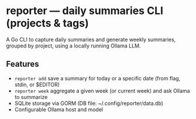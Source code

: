 # reporter — daily summaries CLI (projects & tags)

A Go CLI to capture daily summaries and generate weekly summaries, grouped by project, using a locally running Ollama LLM.

## Features
- `reporter add` save a summary for today or a specific date (from flag, stdin, or $EDITOR)
- `reporter week` aggregate a given week (or current week) and ask Ollama to summarize
- SQLite storage via GORM (DB file: ~/.config/reporter/data.db)
- Configurable Ollama host and model

